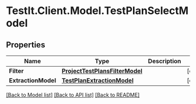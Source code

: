 # TestIt.Client.Model.TestPlanSelectModel

## Properties

Name | Type | Description | Notes
------------ | ------------- | ------------- | -------------
**Filter** | [**ProjectTestPlansFilterModel**](ProjectTestPlansFilterModel.md) |  | [optional] 
**ExtractionModel** | [**TestPlanExtractionModel**](TestPlanExtractionModel.md) |  | [optional] 

[[Back to Model list]](../README.md#documentation-for-models) [[Back to API list]](../README.md#documentation-for-api-endpoints) [[Back to README]](../README.md)

